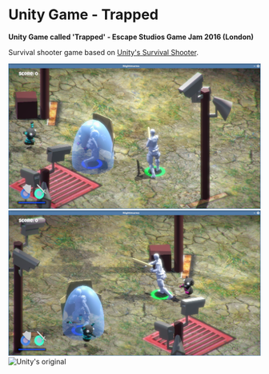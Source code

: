 # Unity Game - Trapped
**Unity Game called 'Trapped' - Escape Studios Game Jam 2016 (London)**

Survival shooter game based on [Unity's Survival Shooter](https://www.assetstore.unity3d.com/en/#!/content/40756).

![01](https://github.com/Dalimil/Unity-Game-Trapped/blob/master/screenshot.png)
![02](https://github.com/Dalimil/Unity-Game-Trapped/blob/master/screenshot2.png)
![Unity's original](https://d2ujflorbtfzji.cloudfront.net/key-image/3c3f7f81-1c60-4418-afd3-3a53f06b4a2a.jpg)
